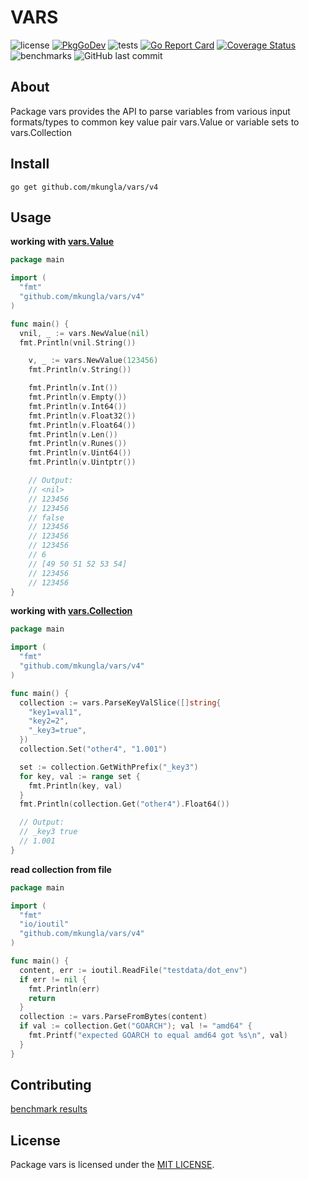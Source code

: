 # VARS

![license](https://img.shields.io/github/license/mkungla/vars) [![PkgGoDev](https://pkg.go.dev/badge/github.com/mkungla/vars/v4)](https://pkg.go.dev/github.com/mkungla/vars/v4) ![tests](https://github.com/mkungla/vars/workflows/tests/badge.svg) [![Go Report Card](https://goreportcard.com/badge/github.com/mkungla/vars)](https://goreportcard.com/report/github.com/mkungla/vars) [![Coverage Status](https://coveralls.io/repos/github/mkungla/vars/badge.svg?branch=main)](https://coveralls.io/github/mkungla/vars?branch=main)  ![benchmarks](https://github.com/mkungla/vars/workflows/benchmarks/badge.svg) ![GitHub last commit](https://img.shields.io/github/last-commit/mkungla/vars)

## About
Package vars provides the API to parse variables from various input formats/types to common key value pair vars.Value or variable sets to vars.Collection


## Install

```
go get github.com/mkungla/vars/v4
```

## Usage

**working with [vars.Value](https://pkg.go.dev/github.com/mkungla/vars/v4#Value)**

```go
package main

import (
  "fmt"
  "github.com/mkungla/vars/v4"
)

func main() {
  vnil, _ := vars.NewValue(nil)
  fmt.Println(vnil.String())

	v, _ := vars.NewValue(123456)
	fmt.Println(v.String())

	fmt.Println(v.Int())
	fmt.Println(v.Empty())
	fmt.Println(v.Int64())
	fmt.Println(v.Float32())
	fmt.Println(v.Float64())
	fmt.Println(v.Len())
	fmt.Println(v.Runes())
	fmt.Println(v.Uint64())
	fmt.Println(v.Uintptr())

	// Output:
	// <nil>
	// 123456
	// 123456
	// false
	// 123456
	// 123456
	// 123456
	// 6
	// [49 50 51 52 53 54]
	// 123456
	// 123456
}
```

**working with [vars.Collection](https://pkg.go.dev/github.com/mkungla/vars/v4#Collection)**

```go
package main

import (
  "fmt"
  "github.com/mkungla/vars/v4"
)

func main() {
  collection := vars.ParseKeyValSlice([]string{
    "key1=val1",
    "key2=2",
    "_key3=true",
  })
  collection.Set("other4", "1.001")

  set := collection.GetWithPrefix("_key3")
  for key, val := range set {
    fmt.Println(key, val)
  }
  fmt.Println(collection.Get("other4").Float64())

  // Output:
  // _key3 true
  // 1.001
}
```

**read collection from file**
```go
package main

import (
  "fmt"
  "io/ioutil"
  "github.com/mkungla/vars/v4"
)

func main() {
  content, err := ioutil.ReadFile("testdata/dot_env")
  if err != nil {
    fmt.Println(err)
    return
  }
  collection := vars.ParseFromBytes(content)
  if val := collection.Get("GOARCH"); val != "amd64" {
    fmt.Printf("expected GOARCH to equal amd64 got %s\n", val)
  }
}
```

## Contributing

[benchmark results](https://mkungla.github.io/vars/dev/bench/)


## License

Package vars is licensed under the [MIT LICENSE](./LICENSE).
